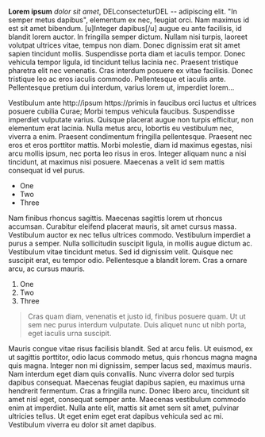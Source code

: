 **Lorem ipsum** *dolor sit amet*, DELconsecteturDEL -- adipiscing elit. "In semper metus dapibus", elementum ex nec, feugiat orci. Nam maximus id est sit amet bibendum. [u]Integer dapibus[/u] augue eu ante facilisis, id blandit lorem auctor. In fringilla semper dictum. Nullam nisi turpis, laoreet volutpat ultrices vitae, tempus non diam. Donec dignissim erat sit amet sapien tincidunt mollis. Suspendisse porta diam et iaculis tempor. Donec vehicula tempor ligula, id tincidunt tellus lacinia nec. Praesent tristique pharetra elit nec venenatis. Cras interdum posuere ex vitae facilisis. Donec tristique leo ac eros iaculis commodo. Pellentesque et iaculis ante. Pellentesque pretium dui interdum, varius lorem ut, imperdiet lorem...

<!--cut-->

Vestibulum ante http://ipsum https://primis in faucibus orci luctus et ultrices posuere cubilia Curae; Morbi tempus vehicula faucibus. Suspendisse imperdiet vulputate varius. Quisque placerat augue non turpis efficitur, non elementum erat lacinia. Nulla metus arcu, lobortis eu vestibulum nec, viverra a enim. Praesent condimentum fringilla pellentesque. Praesent nec eros et eros porttitor mattis. Morbi molestie, diam id maximus egestas, nisi arcu mollis ipsum, nec porta leo risus in eros. Integer aliquam nunc a nisi tincidunt, at maximus nisi posuere. Maecenas a velit id sem mattis consequat id vel purus.

+ One
+ Two
+ Three

Nam finibus rhoncus sagittis. Maecenas sagittis lorem ut rhoncus accumsan. Curabitur eleifend placerat mauris, sit amet cursus massa. Vestibulum auctor ex nec tellus ultrices commodo. Vestibulum imperdiet a purus a semper. Nulla sollicitudin suscipit ligula, in mollis augue dictum ac. Vestibulum vitae tincidunt metus. Sed id dignissim velit. Quisque nec suscipit erat, eu tempor odio. Pellentesque a blandit lorem. Cras a ornare arcu, ac cursus mauris.

1. One
2. Two
3. Three

>Cras quam diam, venenatis et justo id, finibus posuere quam.
>Ut ut sem nec purus interdum vulputate. Duis aliquet nunc ut nibh porta, eget iaculis urna suscipit.

Mauris congue vitae risus facilisis blandit. Sed at arcu felis. Ut euismod, ex ut sagittis porttitor, odio lacus commodo metus, quis rhoncus magna magna quis magna. Integer non mi dignissim, semper lacus sed, maximus mauris. Nam interdum eget diam quis convallis. Nunc viverra dolor sed turpis dapibus consequat. Maecenas feugiat dapibus sapien, eu maximus urna hendrerit fermentum. Cras a fringilla nunc. Donec libero arcu, tincidunt sit amet nisl eget, consequat semper ante. Maecenas vestibulum commodo enim at imperdiet. Nulla ante elit, mattis sit amet sem sit amet, pulvinar ultricies tellus. Ut eget enim eget erat dapibus vehicula sed ac mi. Vestibulum viverra eu dolor sit amet dapibus.